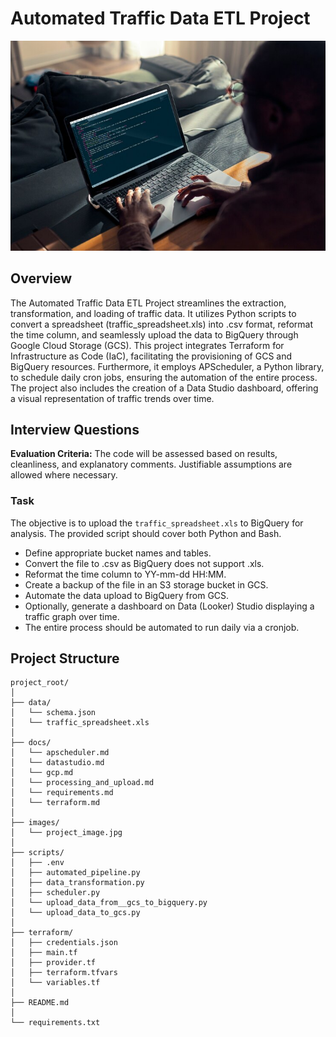 # Automated Traffic Data ETL Project

![Data Engineer](images/data_engineer.jpg)

## Overview

The Automated Traffic Data ETL Project streamlines the extraction, transformation, and loading of traffic data. It utilizes Python scripts to convert a spreadsheet (traffic_spreadsheet.xls) into .csv format, reformat the time column, and seamlessly upload the data to BigQuery through Google Cloud Storage (GCS). This project integrates Terraform for Infrastructure as Code (IaC), facilitating the provisioning of GCS and BigQuery resources. Furthermore, it employs APScheduler, a Python library, to schedule daily cron jobs, ensuring the automation of the entire process. The project also includes the creation of a Data Studio dashboard, offering a visual representation of traffic trends over time.

## Interview Questions

**Evaluation Criteria:** The code will be assessed based on results, cleanliness, and explanatory comments. Justifiable assumptions are allowed where necessary.

### Task

The objective is to upload the `traffic_spreadsheet.xls` to BigQuery for analysis. The provided script should cover both Python and Bash.

- Define appropriate bucket names and tables.
- Convert the file to .csv as BigQuery does not support .xls.
- Reformat the time column to YY-mm-dd HH:MM.
- Create a backup of the file in an S3 storage bucket in GCS.
- Automate the data upload to BigQuery from GCS.
- Optionally, generate a dashboard on Data (Looker) Studio displaying a traffic graph over time.
- The entire process should be automated to run daily via a cronjob.

## Project Structure

```plaintext
project_root/
│
├── data/
│   └── schema.json
│   └── traffic_spreadsheet.xls
│
├── docs/
│   └── apscheduler.md
│   └── datastudio.md
│   └── gcp.md
│   └── processing_and_upload.md
│   └── requirements.md
│   └── terraform.md
│   
├── images/
│   └── project_image.jpg
│
├── scripts/
│   ├── .env
│   ├── automated_pipeline.py
│   ├── data_transformation.py
│   ├── scheduler.py
│   └── upload_data_from__gcs_to_bigquery.py
│   └── upload_data_to_gcs.py
│
├── terraform/
│   ├── credentials.json
│   ├── main.tf
│   ├── provider.tf
│   ├── terraform.tfvars
│   └── variables.tf
│
├── README.md
│
└── requirements.txt
